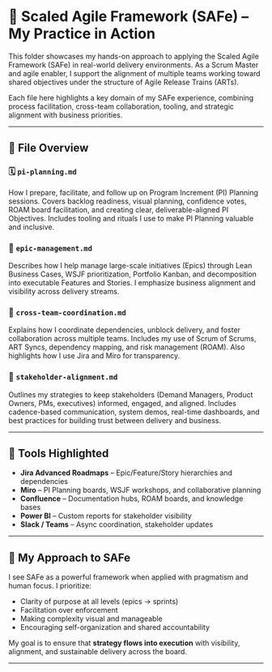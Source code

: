# 🚀 Scaled Agile Framework (SAFe) – My Practice in Action

This folder showcases my hands-on approach to applying the Scaled Agile Framework (SAFe) in real-world delivery environments. As a Scrum Master and agile enabler, I support the alignment of multiple teams working toward shared objectives under the structure of Agile Release Trains (ARTs).

Each file here highlights a key domain of my SAFe experience, combining process facilitation, cross-team collaboration, tooling, and strategic alignment with business priorities.

---

## 📁 File Overview

### 🗓️ `pi-planning.md`
How I prepare, facilitate, and follow up on Program Increment (PI) Planning sessions. Covers backlog readiness, visual planning, confidence votes, ROAM board facilitation, and creating clear, deliverable-aligned PI Objectives. Includes tooling and rituals I use to make PI Planning valuable and inclusive.

### 🧱 `epic-management.md`
Describes how I help manage large-scale initiatives (Epics) through Lean Business Cases, WSJF prioritization, Portfolio Kanban, and decomposition into executable Features and Stories. I emphasize business alignment and visibility across delivery streams.

### 🔄 `cross-team-coordination.md`
Explains how I coordinate dependencies, unblock delivery, and foster collaboration across multiple teams. Includes my use of Scrum of Scrums, ART Syncs, dependency mapping, and risk management (ROAM). Also highlights how I use Jira and Miro for transparency.

### 🤝 `stakeholder-alignment.md`
Outlines my strategies to keep stakeholders (Demand Managers, Product Owners, PMs, executives) informed, engaged, and aligned. Includes cadence-based communication, system demos, real-time dashboards, and best practices for building trust between delivery and business.

---

## 🧰 Tools Highlighted

- **Jira Advanced Roadmaps** – Epic/Feature/Story hierarchies and dependencies
- **Miro** – PI Planning boards, WSJF workshops, and collaborative planning
- **Confluence** – Documentation hubs, ROAM boards, and knowledge bases
- **Power BI** – Custom reports for stakeholder visibility
- **Slack / Teams** – Async coordination, stakeholder updates

---

## 🧠 My Approach to SAFe

I see SAFe as a powerful framework when applied with pragmatism and human focus. I prioritize:

- Clarity of purpose at all levels (epics → sprints)
- Facilitation over enforcement
- Making complexity visual and manageable
- Encouraging self-organization and shared accountability

My goal is to ensure that **strategy flows into execution** with visibility, alignment, and sustainable delivery across the board.

---
